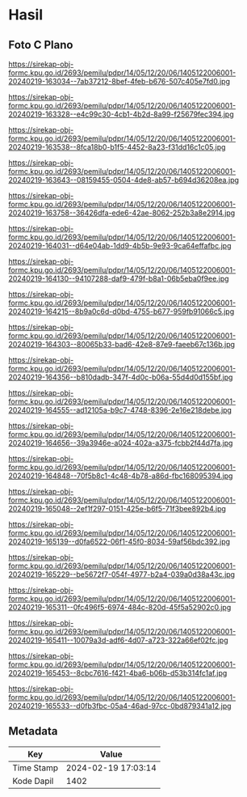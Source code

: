 # Hasil

## Foto C Plano

https://sirekap-obj-formc.kpu.go.id/2693/pemilu/pdpr/14/05/12/20/06/1405122006001-20240219-163034--7ab37212-8bef-4feb-b676-507c405e7fd0.jpg

https://sirekap-obj-formc.kpu.go.id/2693/pemilu/pdpr/14/05/12/20/06/1405122006001-20240219-163328--e4c99c30-4cb1-4b2d-8a99-f25679fec394.jpg

https://sirekap-obj-formc.kpu.go.id/2693/pemilu/pdpr/14/05/12/20/06/1405122006001-20240219-163538--8fca18b0-b1f5-4452-8a23-f31dd16c1c05.jpg

https://sirekap-obj-formc.kpu.go.id/2693/pemilu/pdpr/14/05/12/20/06/1405122006001-20240219-163643--08159455-0504-4de8-ab57-b694d36208ea.jpg

https://sirekap-obj-formc.kpu.go.id/2693/pemilu/pdpr/14/05/12/20/06/1405122006001-20240219-163758--36426dfa-ede6-42ae-8062-252b3a8e2914.jpg

https://sirekap-obj-formc.kpu.go.id/2693/pemilu/pdpr/14/05/12/20/06/1405122006001-20240219-164031--d64e04ab-1dd9-4b5b-9e93-9ca64effafbc.jpg

https://sirekap-obj-formc.kpu.go.id/2693/pemilu/pdpr/14/05/12/20/06/1405122006001-20240219-164130--94107288-daf9-479f-b8a1-06b5eba0f9ee.jpg

https://sirekap-obj-formc.kpu.go.id/2693/pemilu/pdpr/14/05/12/20/06/1405122006001-20240219-164215--8b9a0c6d-d0bd-4755-b677-959fb91066c5.jpg

https://sirekap-obj-formc.kpu.go.id/2693/pemilu/pdpr/14/05/12/20/06/1405122006001-20240219-164303--80065b33-bad6-42e8-87e9-faeeb67c136b.jpg

https://sirekap-obj-formc.kpu.go.id/2693/pemilu/pdpr/14/05/12/20/06/1405122006001-20240219-164356--b810dadb-347f-4d0c-b06a-55d4d0d155bf.jpg

https://sirekap-obj-formc.kpu.go.id/2693/pemilu/pdpr/14/05/12/20/06/1405122006001-20240219-164555--ad12105a-b9c7-4748-8396-2e16e218debe.jpg

https://sirekap-obj-formc.kpu.go.id/2693/pemilu/pdpr/14/05/12/20/06/1405122006001-20240219-164656--39a3946e-a024-402a-a375-fcbb2f44d7fa.jpg

https://sirekap-obj-formc.kpu.go.id/2693/pemilu/pdpr/14/05/12/20/06/1405122006001-20240219-164848--70f5b8c1-4c48-4b78-a86d-fbc168095394.jpg

https://sirekap-obj-formc.kpu.go.id/2693/pemilu/pdpr/14/05/12/20/06/1405122006001-20240219-165048--2ef1f297-0151-425e-b6f5-71f3bee892b4.jpg

https://sirekap-obj-formc.kpu.go.id/2693/pemilu/pdpr/14/05/12/20/06/1405122006001-20240219-165139--d0fa6522-06f1-45f0-8034-59af56bdc392.jpg

https://sirekap-obj-formc.kpu.go.id/2693/pemilu/pdpr/14/05/12/20/06/1405122006001-20240219-165229--be5672f7-054f-4977-b2a4-039a0d38a43c.jpg

https://sirekap-obj-formc.kpu.go.id/2693/pemilu/pdpr/14/05/12/20/06/1405122006001-20240219-165311--0fc496f5-6974-484c-820d-45f5a52902c0.jpg

https://sirekap-obj-formc.kpu.go.id/2693/pemilu/pdpr/14/05/12/20/06/1405122006001-20240219-165411--10079a3d-adf6-4d07-a723-322a66ef02fc.jpg

https://sirekap-obj-formc.kpu.go.id/2693/pemilu/pdpr/14/05/12/20/06/1405122006001-20240219-165453--8cbc7616-f421-4ba6-b06b-d53b314fc1af.jpg

https://sirekap-obj-formc.kpu.go.id/2693/pemilu/pdpr/14/05/12/20/06/1405122006001-20240219-165533--d0fb3fbc-05a4-46ad-97cc-0bd879341a12.jpg


## Metadata

| Key        | Value               |
| ---------- | ------------------- |
| Time Stamp | 2024-02-19 17:03:14 |
| Kode Dapil | 1402                |



